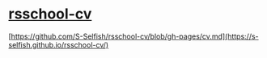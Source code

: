 # [rsschool-cv](https://s-selfish.github.io/rsschool-cv/)

[https://github.com/S-Selfish/rsschool-cv/blob/gh-pages/cv.md](https://s-selfish.github.io/rsschool-cv/)

